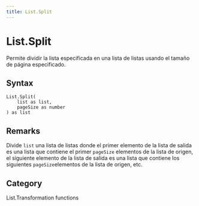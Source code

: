```yaml
---
title: List.Split
---
```


# List.Split


Permite dividir la lista especificada en una lista de listas usando el tamaño de página especificado.


## Syntax

```powerquery
List.Split(
    list as list,
    pageSize as number
) as list
```


## Remarks

Divide <code>list</code> una lista de listas donde el primer elemento de la lista de salida es una lista que contiene el primer <code>pageSize</code> elementos de    la lista de origen, el siguiente elemento de la lista de salida es una lista que contiene los siguientes <code>pageSize</code>elementos de la lista de origen, etc.



## Category
List.Transformation functions
